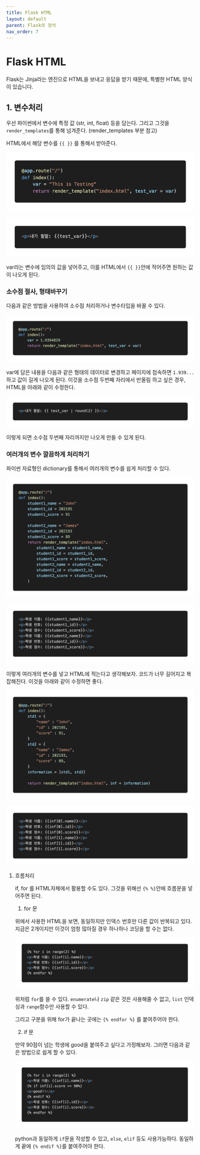 ```yaml
---
title: Flask HTML
layout: default
parent: Flask의 정석
nav_order: 7
---
```


# Flask HTML

Flask는 Jinja라는 엔진으로 HTML을 보내고 응답을 받기 때문에, 특별한 HTML 양식이 있습니다.

## 1. 변수처리

우선 파이썬에서 변수에 특정 값 (str, int, float) 등을 담는다. 그리고 그것을 `render_templates`를 통해 넘겨준다. (render_templates 부분 참고)

HTML에서 해당 변수를 `{{ }}` 를 통해서 받아준다. 

![./render_templates_html_ex2.png](./render_templates_html_ex2.png)

![./render_templates_html_ex2_html.png](./render_templates_html_ex2_html.png)

var라는 변수에 임의의 값을 넣어주고, 이를 HTML에서 `{{ }}`안에 적어주면 원하는 값이 나오게 된다.

### 소수점 절사, 형태바꾸기

다음과 같은 방법을 사용하여 소수점 처리하거나 변수타입을 바꿀 수 있다.

![./flask_html.png](./flask_html.png)

var에 담은 내용을 다음과 같은 형태의 데이터로 변경하고 페이지에 접속하면 `1.939...` 하고 값이 길게 나오게 된다. 이것을 소수점 두번째 자리에서 반올림 하고 싶은 경우, HTML을 아래와 같이 수정한다.

![./flask_html2.png](./flask_html2.png)

이렇게 되면 소수점 두번째 자리까지만 나오게 만들 수 있게 된다.

### 여러개의 변수 깔끔하게 처리하기

파이썬 자료형인 dictionary를 통해서 여러개의 변수를 쉽게 처리할 수 있다.

![./flask_html4.png](./flask_html4.png)

![./flask_html4%201.png](./flask_html4%201.png)

이렇게 여러개의 변수를 넣고 HTML에 적는다고 생각해보자. 코드가 너무 길어지고 복잡해진다. 이것을 아래와 같이 수정하면 좋다.

![./flask_html5.png](./flask_html5.png)

![./flask_html6.png](./flask_html6.png)

1. 흐름처리
    
    if, for 를 HTML자체에서 활용할 수도 있다. 그것을 위해선 `{% %}`안에 흐름문을 넣어주면 된다.
    
    1.  for 문
    
    위에서 사용한 HTML을 보면, 동일하지만 인덱스 번호만 다른 값이 반복되고 있다. 지금은 2개이지만 이것이 엄청 많아질 경우 하나하나 코딩을 할 수는 없다.
    
    ![./flask_html7.png](./flask_html7.png)
    
    위처럼 `for`를 쓸 수 있다. `enumerate`나 `zip` 같은 것은 사용해줄 수 없고, `list` 인덱싱과 `range`함수만 사용할 수 있다.
    
    그리고 구분을 위해 for가 끝나는 곳에는 `{% endfor %}` 를 붙여주어야 한다.
    
    2. if 문
    
    만약 90점이 넘는 학생에 good을 붙여주고 싶다고 가정해보자. 그러면 다음과 같은 방법으로 쉽게 할 수 있다.
    
    ![./flask_html8.png](./flask_html8.png)
    
    python과 동일하게 `if`문을 작성할 수 있고, `else`, `elif` 등도 사용가능하다. 동일하게 끝에 `{% endif %}`를 붙여주어야 한다.